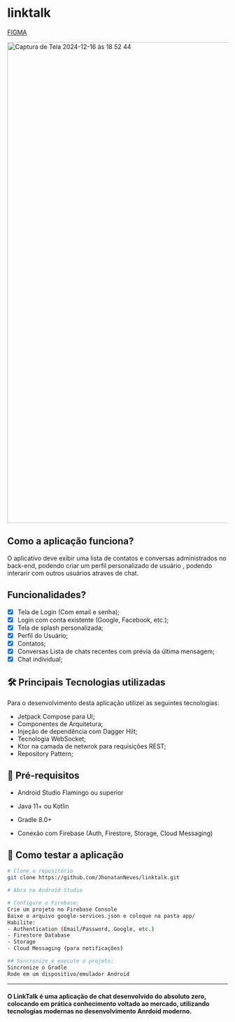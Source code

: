 # linktalk

[FIGMA](https://www.figma.com/design/39yq2GG79kH2MFSRVnlhrb/LinkTalk-Project?t=dwGhGdt52pQXon4Z-0)

<img width="1100" alt="Captura de Tela 2024-12-16 às 18 52 44" src="https://github.com/user-attachments/assets/f98e4d8b-78b4-4934-813d-39f46f2646ef" />

## Como a aplicação funciona?
O aplicativo deve exibir uma lista de contatos e conversas administrados no back-end, podendo criar um perfil personalizado de usuário , podendo interarir com outros usuários atraves de chat.

## Funcionalidades?

- [x] Tela de Login (Com email e senha);
- [x] Login com conta existente (Google, Facebook, etc.);
- [x] Tela de splash personalizada;
- [x] Perfil do Usuário;
- [x] Contatos;
- [x] Conversas Lista de chats recentes com prévia da última mensagem;
- [x] Chat individual;

## 🛠 Principais Tecnologias utilizadas

Para o desenvolvimento desta aplicação utilizei as seguintes tecnologias:

- Jetpack Compose para UI;
- Componentes de Arquitetura;
- Injeção de dependência com Dagger Hilt;
- Tecnologia WebSocket;
- Ktor na camada de netwrok para requisições REST;
- Repository Pattern;

## 🚀 Pré-requisitos
- Android Studio Flamingo ou superior

- Java 11+ ou Kotlin
- Gradle 8.0+
- Conexão com Firebase (Auth, Firestore, Storage, Cloud Messaging)

## 🚀 Como testar a aplicação

```bash
# Clone o repositório
git clone https://github.com/JhonatanNeves/linktalk.git

# Abra no Android Studio

# Configure o Firebase:
Crie um projeto no Firebase Console
Baixe o arquivo google-services.json e coloque na pasta app/
Habilite:
- Authentication (Email/Password, Google, etc.)
- Firestore Database
- Storage
- Cloud Messaging (para notificações)

## Sincronize e execute o projeto:
Sincronize o Gradle
Rode em um dispositivo/emulador Android
```
---

#### O LinkTalk é uma aplicação de chat desenvolvido do absoluto zero, colocando em prática conhecimento voltado ao mercado, utilizando tecnologias modernas no desenvolvimento Anrdoid moderno.